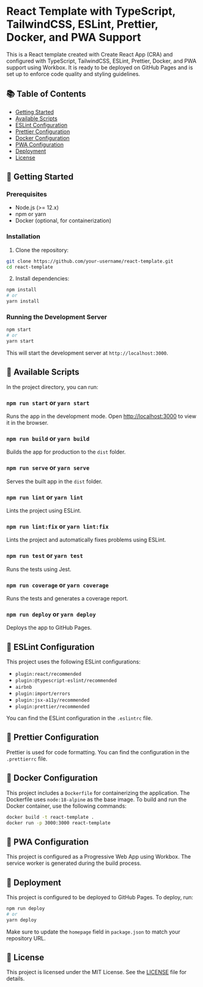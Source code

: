 # React Template with TypeScript, TailwindCSS, ESLint, Prettier, Docker, and PWA Support

This is a React template created with Create React App (CRA) and configured with TypeScript, TailwindCSS, ESLint, Prettier, Docker, and PWA support using Workbox. It is ready to be deployed on GitHub Pages and is set up to enforce code quality and styling guidelines.

## 📚 Table of Contents

-   [Getting Started](#getting-started)
-   [Available Scripts](#available-scripts)
-   [ESLint Configuration](#eslint-configuration)
-   [Prettier Configuration](#prettier-configuration)
-   [Docker Configuration](#docker-configuration)
-   [PWA Configuration](#pwa-configuration)
-   [Deployment](#deployment)
-   [License](#license)

## 🚀 Getting Started

### Prerequisites

-   Node.js (>= 12.x)
-   npm or yarn
-   Docker (optional, for containerization)

### Installation

1. Clone the repository:

```bash
git clone https://github.com/your-username/react-template.git
cd react-template
```

2. Install dependencies:

```bash
npm install
# or
yarn install
```

### Running the Development Server

```bash
npm start
# or
yarn start
```

This will start the development server at `http://localhost:3000`.

## 📄 Available Scripts

In the project directory, you can run:

### `npm run start` or `yarn start`

Runs the app in the development mode. Open [http://localhost:3000](http://localhost:3000) to view it in the browser.

### `npm run build` or `yarn build`

Builds the app for production to the `dist` folder.

### `npm run serve` or `yarn serve`

Serves the built app in the `dist` folder.

### `npm run lint` or `yarn lint`

Lints the project using ESLint.

### `npm run lint:fix` or `yarn lint:fix`

Lints the project and automatically fixes problems using ESLint.

### `npm run test` or `yarn test`

Runs the tests using Jest.

### `npm run coverage` or `yarn coverage`

Runs the tests and generates a coverage report.

### `npm run deploy` or `yarn deploy`

Deploys the app to GitHub Pages.

## 🔧 ESLint Configuration

This project uses the following ESLint configurations:

-   `plugin:react/recommended`
-   `plugin:@typescript-eslint/recommended`
-   `airbnb`
-   `plugin:import/errors`
-   `plugin:jsx-a11y/recommended`
-   `plugin:prettier/recommended`

You can find the ESLint configuration in the `.eslintrc` file.

## 🎨 Prettier Configuration

Prettier is used for code formatting. You can find the configuration in the `.prettierrc` file.

## 🐳 Docker Configuration

This project includes a `Dockerfile` for containerizing the application. The Dockerfile uses `node:18-alpine` as the base image. To build and run the Docker container, use the following commands:

```bash
docker build -t react-template .
docker run -p 3000:3000 react-template
```

## 📱 PWA Configuration

This project is configured as a Progressive Web App using Workbox. The service worker is generated during the build process.

## 🚢 Deployment

This project is configured to be deployed to GitHub Pages. To deploy, run:

```bash
npm run deploy
# or
yarn deploy
```

Make sure to update the `homepage` field in `package.json` to match your repository URL.

## 📜 License

This project is licensed under the MIT License. See the [LICENSE](LICENSE) file for details.
